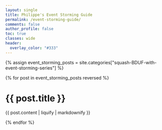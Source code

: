 ```yaml
---
layout: single
title: Philippe's Event Storming Guide
permalink: /event-storming-guide/
comments: false
author_profile: false
toc: true
classes: wide
header:
  overlay_color: "#333"
---
```

{% assign event_storming_posts = site.categories["squash-BDUF-with-event-storming-series"] %}

{% for post in event_storming_posts reversed %}

<h1>{{ post.title }}</h1>
{{ post.content | liquify | markdownify }}

{% endfor %}
